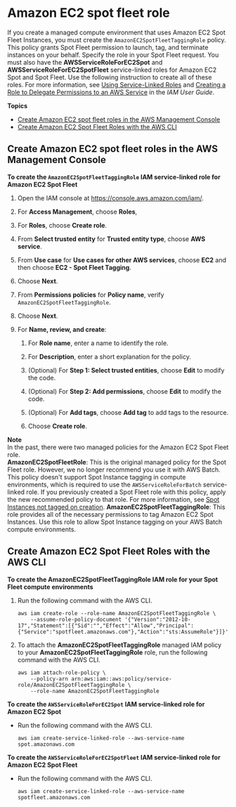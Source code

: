 # Amazon EC2 spot fleet role<a name="spot_fleet_IAM_role"></a>

If you create a managed compute environment that uses Amazon EC2 Spot Fleet Instances, you must create the `AmazonEC2SpotFleetTaggingRole` policy\. This policy grants Spot Fleet permission to launch, tag, and terminate instances on your behalf\. Specify the role in your Spot Fleet request\. You must also have the **AWSServiceRoleForEC2Spot** and **AWSServiceRoleForEC2SpotFleet** service\-linked roles for Amazon EC2 Spot and Spot Fleet\. Use the following instruction to create all of these roles\. For more information, see [Using Service\-Linked Roles](https://docs.aws.amazon.com/IAM/latest/UserGuide/using-service-linked-roles.html) and [Creating a Role to Delegate Permissions to an AWS Service](https://docs.aws.amazon.com/IAM/latest/UserGuide/id_roles_create_for-service.html) in the *IAM User Guide*\.

**Topics**
+ [Create Amazon EC2 spot fleet roles in the AWS Management Console](#spot-fleet-roles-console)
+ [Create Amazon EC2 Spot Fleet Roles with the AWS CLI](#spot-fleet-roles-cli)

## Create Amazon EC2 spot fleet roles in the AWS Management Console<a name="spot-fleet-roles-console"></a>

**To create the `AmazonEC2SpotFleetTaggingRole` IAM service\-linked role for Amazon EC2 Spot Fleet**

1. Open the IAM console at [https://console\.aws\.amazon\.com/iam/](https://console.aws.amazon.com/iam/)\.

1. For **Access Management**, choose **Roles**, 

1. For **Roles**, choose **Create role**\.

1. From **Select trusted entity** for **Trusted entity type**, choose **AWS service**\. 

1. From **Use case** for **Use cases for other AWS services**, choose **EC2** and then choose **EC2 \- Spot Fleet Tagging**\.

1. Choose **Next**\.

1. From **Permissions policies** for **Policy name**, verify `AmazonEC2SpotFleetTaggingRole`\. 

1. Choose **Next**\.

1. For **Name, review, and create**:

   1. For **Role name**, enter a name to identify the role\.

   1. For **Description**, enter a short explanation for the policy\.

   1. \(Optional\) For **Step 1: Select trusted entities**, choose **Edit** to modify the code\.

   1. \(Optional\) For **Step 2: Add permissions**, choose **Edit** to modify the code\.

   1. \(Optional\) For **Add tags**, choose **Add tag** to add tags to the resource\.

   1. Choose **Create role**\.

**Note**  
In the past, there were two managed policies for the Amazon EC2 Spot Fleet role\.  
**AmazonEC2SpotFleetRole**: This is the original managed policy for the Spot Fleet role\. However, we no longer recommend you use it with AWS Batch\. This policy doesn't support Spot Instance tagging in compute environments, which is required to use the `AWSServiceRoleForBatch` service\-linked role\. If you previously created a Spot Fleet role with this policy, apply the new recommended policy to that role\. For more information, see [Spot Instances not tagged on creation](troubleshooting.md#spot-instance-no-tag)\.
**AmazonEC2SpotFleetTaggingRole**: This role provides all of the necessary permissions to tag Amazon EC2 Spot Instances\. Use this role to allow Spot Instance tagging on your AWS Batch compute environments\.

## Create Amazon EC2 Spot Fleet Roles with the AWS CLI<a name="spot-fleet-roles-cli"></a>

**To create the **AmazonEC2SpotFleetTaggingRole** IAM role for your Spot Fleet compute environments**

1. Run the following command with the AWS CLI\.

   ```
   aws iam create-role --role-name AmazonEC2SpotFleetTaggingRole \
       --assume-role-policy-document '{"Version":"2012-10-17","Statement":[{"Sid":"","Effect":"Allow","Principal":{"Service":"spotfleet.amazonaws.com"},"Action":"sts:AssumeRole"}]}'
   ```

1. To attach the **AmazonEC2SpotFleetTaggingRole** managed IAM policy to your **AmazonEC2SpotFleetTaggingRole** role, run the following command with the AWS CLI\.

   ```
   aws iam attach-role-policy \
       --policy-arn arn:aws:iam::aws:policy/service-role/AmazonEC2SpotFleetTaggingRole \
       --role-name AmazonEC2SpotFleetTaggingRole
   ```

**To create the `AWSServiceRoleForEC2Spot` IAM service\-linked role for Amazon EC2 Spot**
+ Run the following command with the AWS CLI\.

  ```
  aws iam create-service-linked-role --aws-service-name spot.amazonaws.com
  ```

**To create the `AWSServiceRoleForEC2SpotFleet` IAM service\-linked role for Amazon EC2 Spot Fleet**
+ Run the following command with the AWS CLI\.

  ```
  aws iam create-service-linked-role --aws-service-name spotfleet.amazonaws.com
  ```